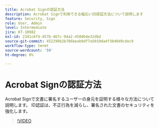 ```yaml
---
title: Acrobat Signの認証方法
description: Acrobat Signで利用できる幅広いID認証方法について説明します
feature: Security, Sign
role: User, Admin
level: Intermediate
jira: KT-10982
exl-id: 2341c6f4-457b-467c-94a2-4504b4e32dbd
source-git-commit: 452299b2b786beab9df7a5019da4f3840d9cdec9
workflow-type: tm+mt
source-wordcount: '59'
ht-degree: 0%

---
```


# Acrobat Signの認証方法

Acrobat Signで文書に署名するユーザーの身元を証明する様々な方法について説明します。 ID認証は、不正行為を減らし、署名された文書のセキュリティを強化します。

>[!VIDEO](https://video.tv.adobe.com/v/3419287?quality=12&learn=on&hidetitle=true)
